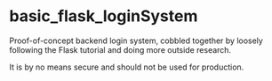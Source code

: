 # basic_flask_loginSystem
Proof-of-concept backend login system, cobbled together by loosely following the Flask tutorial and doing more outside research.

It is by no means secure and should not be used for production.
